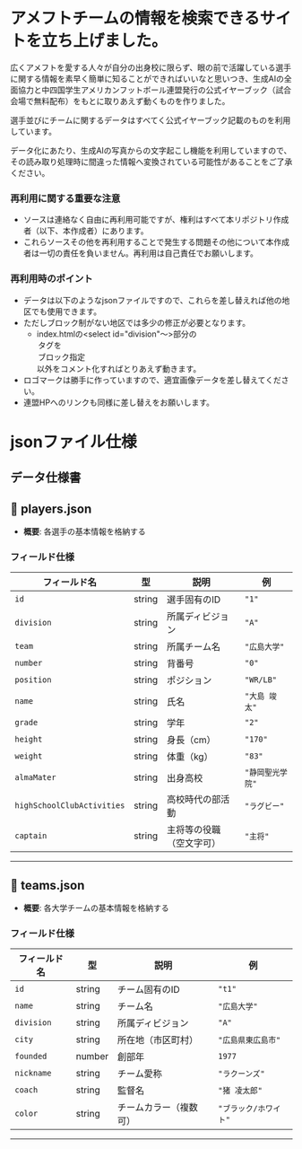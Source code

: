 # アメフトチームの情報を検索できるサイトを立ち上げました。

広くアメフトを愛する人々が自分の出身校に限らず、眼の前で活躍している選手に関する情報を素早く簡単に知ることができればいいなと思いつき、生成AIの全面協力と中四国学生アメリカンフットボール連盟発行の公式イヤーブック（試合会場で無料配布）をもとに取りあえず動くものを作りました。

選手並びにチームに関するデータはすべてく公式イヤーブック記載のものを利用しています。

データ化にあたり、生成AIの写真からの文字起こし機能を利用していますので、その読み取り処理時に間違った情報へ変換されている可能性があることをご了承ください。

### 再利用に関する重要な注意
- ソースは連絡なく自由に再利用可能ですが、権利はすべて本リポジトリ作成者（以下、本作成者）にあります。
- これらソースその他を再利用することで発生する問題その他について本作成者は一切の責任を負いません。再利用は自己責任でお願いします。

### 再利用時のポイント
- データは以下のようなjsonファイルですので、これらを差し替えれば他の地区でも使用できます。
- ただしブロック制がない地区では多少の修正が必要となります。
  - index.htmlの<select id="division"〜>部分の<option>タグを  <option value="" selected>ブロック指定</option> 以外をコメント化すればとりあえず動きます。
- ロゴマークは勝手に作っていますので、適宜画像データを差し替えてください。
- 連盟HPへのリンクも同様に差し替えをお願いします。
  
# jsonファイル仕様
## データ仕様書

## 📄 players.json

* **概要**: 各選手の基本情報を格納する

### フィールド仕様

| フィールド名                     | 型      | 説明           | 例          |
| -------------------------- | ------ | ------------ | ---------- |
| `id`                       | string | 選手固有のID      | `"1"`      |
| `division`                 | string | 所属ディビジョン     | `"A"`      |
| `team`                     | string | 所属チーム名       | `"広島大学"`   |
| `number`                   | string | 背番号          | `"0"`      |
| `position`                 | string | ポジション   | `"WR/LB"`  |
| `name`                     | string | 氏名           | `"大島 竣太"`  |
| `grade`                    | string | 学年           | `"2"`      |
| `height`                   | string | 身長（cm）       | `"170"`    |
| `weight`                   | string | 体重（kg）       | `"83"`     |
| `almaMater`                | string | 出身高校         | `"静岡聖光学院"` |
| `highSchoolClubActivities` | string | 高校時代の部活動     | `"ラグビー"`   |
| `captain`                  | string | 主将等の役職（空文字可） | `"主将"`     |

---

## 📄 teams.json

* **概要**: 各大学チームの基本情報を格納する

### フィールド仕様

| フィールド名     | 型      | 説明          | 例             |
| ---------- | ------ | ----------- | ------------- |
| `id`       | string | チーム固有のID    | `"t1"`        |
| `name`     | string | チーム名        | `"広島大学"`      |
| `division` | string | 所属ディビジョン    | `"A"`         |
| `city`     | string | 所在地（市区町村）   | `"広島県東広島市"`   |
| `founded`  | number | 創部年         | `1977`        |
| `nickname` | string | チーム愛称       | `"ラクーンズ"`     |
| `coach`    | string | 監督名         | `"猪 凌太郎"`     |
| `color`    | string | チームカラー（複数可） | `"ブラック/ホワイト"` |

---
